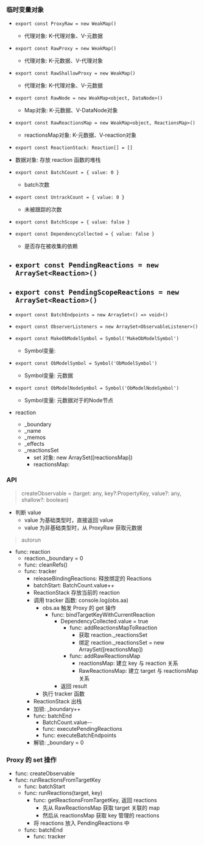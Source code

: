 ### 临时变量对象
- `export const ProxyRaw = new WeakMap()`
  - 代理对象: K-代理对象、V-元数据
- `export const RawProxy = new WeakMap()`
  - 代理对象: K-元数据、V-代理对象
- `export const RawShallowProxy = new WeakMap()`
  - 代理对象: K-代理对象、V-元数据
- `export const RawNode = new WeakMap<object, DataNode>()`
  - Map对象: K-元数据、V-DataNode对象
- `export const RawReactionsMap = new WeakMap<object, ReactionsMap>()`
  - reactionsMap对象: K-元数据、V-reaction对象
- `export const ReactionStack: Reaction[] = []`
- 数据对象: 存放 reaction 函数的堆栈
- `export const BatchCount = { value: 0 }`
  - batch次数
- `export const UntrackCount = { value: 0 }`
  - 未被跟踪的次数
- `export const BatchScope = { value: false }`

- `export const DependencyCollected = { value: false }`
  - 是否存在被收集的依赖

- `export const PendingReactions = new ArraySet<Reaction>()`
  - 
- `export const PendingScopeReactions = new ArraySet<Reaction>()`
  - 
- `export const BatchEndpoints = new ArraySet<() => void>()`

- `export const ObserverListeners = new ArraySet<ObservableListener>()`

- `export const MakeObModelSymbol = Symbol('MakeObModelSymbol')`
  - Symbol变量: 

- `export const ObModelSymbol = Symbol('ObModelSymbol')`
  - Symbol变量: 元数据

- `export const ObModelNodeSymbol = Symbol('ObModelNodeSymbol')`
    - Symbol变量: 元数据对于的Node节点

- reaction
  - _boundary
  - _name
  - _memos
  - _effects
  - _reactionsSet
    - set 对象: new ArraySet([reactionsMap])
    - reactionsMap: 

### API

> createObservable = (target: any, key?:PropertyKey, value?: any, shallow?: boolean)
- 判断 value 
  - value 为基础类型时，直接返回 value
  - value 为非基础类型时，从 ProxyRaw 获取元数据

> autorun
- func: reaction
  - reaction._boundary = 0
  - func: cleanRefs()
  - func: tracker
    - releaseBindingReactions: 释放绑定的 Reactions
    - batchStart: BatchCount.value++
    - ReactionStack 存放当前的 reaction
    - 调用 tracker 函数: console.log(obs.aa)
      - obs.aa 触发 Proxy 的 get 操作
        - func: bindTargetKeyWithCurrentReaction
          - DependencyCollected.value = true
            - func: addReactionsMapToReaction
              - 获取 reaction._reactionsSet
              - 绑定 reaction._reactionsSet = new ArraySet([reactionsMap])
            - func: addRawReactionsMap
              - reactionsMap: 建立 key 与 reaction 关系
              - RawReactionsMap: 建立 target  与 reactionsMap 关系
          - 返回 result
      - 执行 tracker 函数
    - ReactionStack 出栈
    - 加锁: _boundary++
    - func: batchEnd
      - BatchCount.value--
      - func: executePendingReactions
      - func: executeBatchEndpoints
    - 解锁: _boundary = 0

### Proxy 的 set 操作
- func: createObservable 
- func: runReactionsFromTargetKey
  - func: batchStart
  - func: runReactions(target, key)
    - func: getReactionsFromTargetKey, 返回 reactions
      - 先从 RawReactionsMap 获取 target 关联的 map
      - 然后从 reactionsMap 获取 key 管理的 reactions
    - 将 reactions 放入 PendingReactions 中
  - func: batchEnd
    - func: tracker
